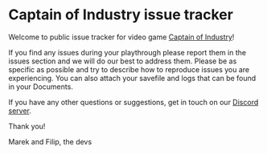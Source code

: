 # Captain of Industry issue tracker

Welcome to public issue tracker for video game [Captain of Industry](https://www.captain-of-industry.com?ref=github)!

If you find any issues during your playthrough please report them in the issues section and we will do our best to address them. Please be as specific as possible and try to describe how to reproduce issues you are experiencing. You can also attach your savefile and logs that can be found in your Documents.

If you have any other questions or suggestions, get in touch on our [Discord server](https://discord.gg/JxmUbGsNRU).

Thank you!

Marek and Filip, the devs
